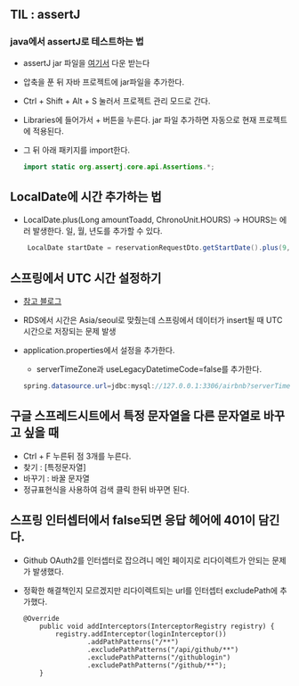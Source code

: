 ## TIL : assertJ

### java에서 assertJ로 테스트하는 법 

- assertJ jar 파일을 [여기서](https://jar-download.com/download-handling.php) 다운 받는다

- 압축을 푼 뒤 자바 프로젝트에 jar파일을 추가한다. 

- Ctrl + Shift + Alt + S 눌러서 프로젝트 관리 모드로 간다. 

- Libraries에 들어가서 + 버튼을 누른다. jar 파일 추가하면 자동으로 현재 프로젝트에 적용된다. 

- 그 뒤 아래 패키지를 import한다.

    ```java
    import static org.assertj.core.api.Assertions.*;
    ```


## LocalDate에 시간 추가하는 법

- LocalDate.plus(Long amountToadd, ChronoUnit.HOURS) -> HOURS는 에러 발생한다. 일, 월, 년도를 추가할 수 있다.

    ```java
     LocalDate startDate = reservationRequestDto.getStartDate().plus(9, ChronoUnit.HOURS);
    ```

## 스프링에서 UTC 시간 설정하기 

- [참고 블로그](https://offbyone.tistory.com/318)

- RDS에서 시간은 Asia/seoul로 맞췄는데 스프링에서 데이터가 insert될 때 UTC 시간으로 저장되는 문제 발생

- application.properties에서 설정을 추가한다.

    - serverTimeZone과 useLegacyDatetimeCode=false를 추가한다. 

    ```java
    spring.datasource.url=jdbc:mysql://127.0.0.1:3306/airbnb?serverTimezone=Asia/Seoul&characterEncoding=UTF-8&useLegacyDatetimeCode=false
    
    ```

    

## 구글 스프레드시트에서 특정 문자열을 다른 문자열로 바꾸고 싶을 때 

- Ctrl + F 누른뒤 점 3개를 누른다. 
- 찾기 : [특정문자열]
- 바꾸기 : 바꿀 문자열 
- 정규표현식을 사용하여 검색 클릭 한뒤 바꾸면 된다.

## 스프링 인터셉터에서 false되면 응답 헤어에 401이 담긴다. 

- Github OAuth2를 인터셉터로 잡으려니 메인 페이지로 리다이렉트가 안되는 문제가 발생했다.

- 정확한 해결책인지 모르겠지만 리다이렉트되는 url를 인터셉터 excludePath에 추가했다.

    ```jav
    @Override
        public void addInterceptors(InterceptorRegistry registry) {
            registry.addInterceptor(loginInterceptor())
                    .addPathPatterns("/**")
                    .excludePathPatterns("/api/github/**")
                    .excludePathPatterns("/githublogin")
                    .excludePathPatterns("/github/**");
        }
    ```

    